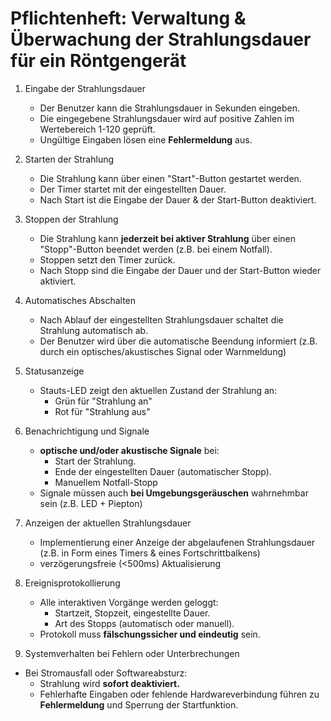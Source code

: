 # Pflichtenheft: Verwaltung & Überwachung der Strahlungsdauer für ein Röntgengerät

1. Eingabe der Strahlungsdauer
   - Der Benutzer kann die Strahlungsdauer in Sekunden eingeben.
   - Die eingegebene Strahlungsdauer wird auf positive Zahlen im Wertebereich 1-120 geprüft.
   - Ungültige Eingaben lösen eine **Fehlermeldung** aus.
2. Starten der Strahlung
   - Die Strahlung kann über einen "Start"-Button gestartet werden.
   - Der Timer startet mit der eingestellten Dauer.
   - Nach Start ist die Eingabe der Dauer & der Start-Button deaktiviert.
3. Stoppen der Strahlung
   - Die Strahlung kann **jederzeit bei aktiver Strahlung** über einen "Stopp"-Button beendet werden (z.B. bei einem Notfall).
   - Stoppen setzt den Timer zurück.
   - Nach Stopp sind die Eingabe der Dauer und der Start-Button wieder aktiviert.
4. Automatisches Abschalten
   - Nach Ablauf der eingestellten Strahlungsdauer schaltet die Strahlung automatisch ab.
   - Der Benutzer wird über die automatische Beendung informiert (z.B. durch ein optisches/akustisches Signal oder Warnmeldung)
5. Statusanzeige
   - Stauts-LED zeigt den aktuellen Zustand der Strahlung an:
     - Grün für "Strahlung an"
     - Rot für "Strahlung aus"
6. Benachrichtigung und Signale
   - **optische und/oder akustische Signale** bei:
      - Start der Strahlung.
      - Ende der eingestellten Dauer (automatischer Stopp).
      - Manuellem Notfall-Stopp
   - Signale müssen auch **bei Umgebungsgeräuschen** wahrnehmbar sein (z.B. LED + Piepton)
      
8. Anzeigen der aktuellen Strahlungsdauer
   - Implementierung einer Anzeige der abgelaufenen Strahlungsdauer (z.B. in Form eines Timers & eines Fortschrittbalkens)
   - verzögerungsfreie (<500ms) Aktualisierung 
9. Ereignisprotokollierung
   - Alle interaktiven Vorgänge werden geloggt:
     - Startzeit, Stopzeit, eingestellte Dauer.
     - Art des Stopps (automatisch oder manuell).
   - Protokoll muss **fälschungssicher und eindeutig** sein.
10. Systemverhalten bei Fehlern oder Unterbrechungen
   - Bei Stromausfall oder Softwareabsturz:
     - Strahlung wird **sofort deaktiviert.**
     - Fehlerhafte Eingaben oder fehlende Hardwareverbindung führen zu **Fehlermeldung** und Sperrung der Startfunktion.
